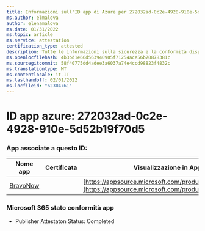 ```yaml
---
title: Informazioni sull'ID app di Azure per 272032ad-0c2e-4928-910e-5d52b19f70d5
ms.author: elmalova
author: elenamalova
ms.date: 01/31/2022
ms.topic: article
ms.service: attestation
certification_type: attested
description: Tutte le informazioni sulla sicurezza e la conformità disponibili per 272032ad-0c2e-4928-910e-5d52b19f70d5.
ms.openlocfilehash: 4b3bd1e66d563940905f71254ace56b70878381c
ms.sourcegitcommit: 58f40775dd4adee3a6037a74e4ccd98823f4832c
ms.translationtype: MT
ms.contentlocale: it-IT
ms.lasthandoff: 02/01/2022
ms.locfileid: "62304761"
---
```

# <a name="azure-app-id-272032ad-0c2e-4928-910e-5d52b19f70d5"></a>ID app azure: 272032ad-0c2e-4928-910e-5d52b19f70d5


### <a name="apps-associated-with-this-id"></a>App associate a questo ID:
| **Nome app** | **Certificata** | **Visualizzazione in AppSource** |
|--------------|---------------|-----------------------|
| [BravoNow](https://docs.microsoft.com/microsoft-365-app-certification/forward/WA200000157) |  | [https://appsource.microsoft.com/product/office/WA200000157](https://appsource.microsoft.com/product/office/WA200000157) |

### <a name="microsoft-365-app-compliance-status"></a>Microsoft 365 stato conformità app
- Publisher Attestaton Status: Completed

